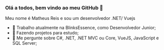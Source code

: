 ### Olá a todos, bem vindo ao meu GitHub 👋

Meu nome é Matheus Reis e sou um desenvolvedor .NET/ Vuejs

- 🔭 Trabalho atualmente na BlinksEssence, como Desenvolvedor Junior;
- 🌱  Fazendo projetos para estudo;
- 💬  Me pergunte sobre C#, .NET, .NET MVC ou Core, VueJS, JavaScript e SQL Server;
